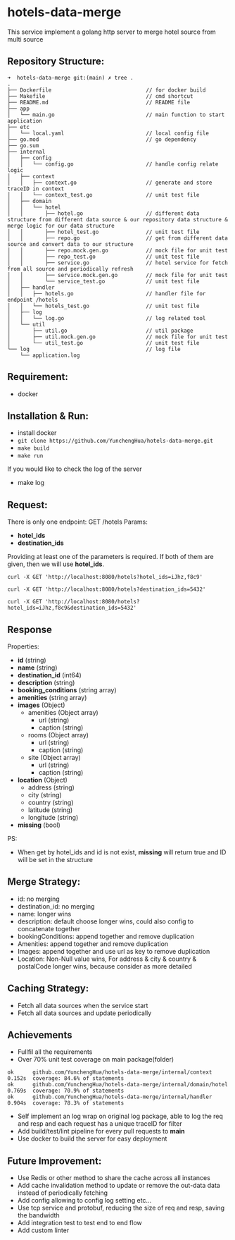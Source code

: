 # hotels-data-merge
This service implement a golang http server to merge hotel source from multi source

## Repository Structure: 
```
➜  hotels-data-merge git:(main) ✗ tree .              
.
├── Dockerfile                              // for docker build
├── Makefile                                // cmd shortcut
├── README.md                               // README file
├── app
│   └── main.go                             // main function to start application
├── etc
│   └── local.yaml                          // local config file
├── go.mod                                  // go dependency
├── go.sum
├── internal 
│   ├── config
│   │   └── config.go                       // handle config relate logic
│   ├── context
│   │   ├── context.go                      // generate and store traceID in context
│   │   └── context_test.go                 // unit test file 
│   ├── domain
│   │   └── hotel
│   │       ├── hotel.go                    // different data structure from different data source & our repository data structure & merge logic for our data structure
│   │       ├── hotel_test.go               // unit test file 
│   │       ├── repo.go                     // get from different data source and convert data to our structure
│   │       ├── repo.mock.gen.go            // mock file for unit test
│   │       ├── repo_test.go                // unit test file 
│   │       ├── service.go                  // hotel service for fetch from all source and periodically refresh
│   │       ├── service.mock.gen.go         // mock file for unit test
│   │       └── service_test.go             // unit test file 
│   ├── handler
│   │   ├── hotels.go                       // handler file for endpoint /hotels
│   │   └── hotels_test.go                  // unit test file 
│   ├── log
│   │   └── log.go                          // log related tool
│   └── util
│       ├── util.go                         // util package
│       ├── util.mock.gen.go                // mock file for unit test
│       └── util_test.go                    // unit test file 
└── log                                     // log file
    └── application.log

```

## Requirement:
- docker

## Installation & Run:
- install docker
- ```git clone https://github.com/YunchengHua/hotels-data-merge.git```
- ```make build```
- ```make run``` 

If you would like to check the log of the server 
- make log 

## Request:
There is only one endpoint: GET /hotels
Params:
- **hotel_ids**
- **destination_ids**

Providing at least one of the parameters is required. If both of them are given, then we will use **hotel_ids**.

```
curl -X GET 'http://localhost:8080/hotels?hotel_ids=iJhz,f8c9'
```
```
curl -X GET 'http://localhost:8080/hotels?destination_ids=5432'
```
```
curl -X GET 'http://localhost:8080/hotels?hotel_ids=iJhz,f8c9&destination_ids=5432'
```

## Response
Properties: 
* **id** (string)
* **name** (string)
* **destination_id** (int64)
* **description** (string)
* **booking_conditions** (string array)
* **amenities** (string array)
* **images** (Object)
  * amenities (Object array)
    * url (string)
    * caption (string)
  * rooms (Object array)
    * url (string)
    * caption (string)
  * site (Object array)
    * url (string)
    * caption (string)
* **location** (Object)
  * address (string)
  * city (string)
  * country (string)
  * latitude (string)
  * longitude (string)
* **missing** (bool) 

PS:
- When get by hotel_ids and id is not exist, **missing** will return true and ID will be set in the structure

## Merge Strategy:
- id: no merging
- destination_id: no merging
- name: longer wins
- description: default choose longer wins, could also config to concatenate together
- bookingConditions: append together and remove duplication
- Amenities: append together and remove duplication
- Images: append together and use url as key to remove duplication
- Location: Non-Null value wins, For address & city & country & postalCode longer wins, because consider as more detailed

## Caching Strategy:
- Fetch all data sources when the service start
- Fetch all data sources and update periodically

## Achievements
- Fullfil all the requirements
- Over 70% unit test coverage on main package(folder)
```
ok      github.com/YunchengHua/hotels-data-merge/internal/context       0.152s  coverage: 84.6% of statements
ok      github.com/YunchengHua/hotels-data-merge/internal/domain/hotel  0.769s  coverage: 70.9% of statements
ok      github.com/YunchengHua/hotels-data-merge/internal/handler       0.904s  coverage: 78.3% of statements
```
- Self implement an log wrap on original log package, able to log the req and resp and each request has a unique traceID for filter
- Add build/test/lint pipeline for every pull requests to **main**
- Use docker to build the server for easy deployment

## Future Improvement:
- Use Redis or other method to share the cache across all instances
- Add cache invalidation method to update or remove the out-data data instead of periodically fetching
- Add config allowing to config log setting etc...
- Use tcp service and protobuf, reducing the size of req and resp, saving the bandwidth
- Add integration test to test end to end flow
- Add custom linter